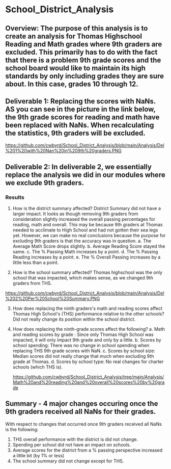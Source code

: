 # School_District_Analysis
## Overview: The purpose of this analysis is to create an analysis for Thomas Highschool Reading and Math grades where 9th graders are excluded. This primarily has to do with the fact that there is a problem 9th grade scores and the school board would like to maintain its high standards by only including grades they are sure about. In this case, grades 10 through 12. 
## Deliverable 1: Replacing the scores with NaNs. AS you can see in the picture in the link below, the 9th grade scores for reading and math have been replaced with NaNs. When recalculating the statistics, 9th graders will be excluded. 

https://github.com/cwbyrd/School_District_Analysis/blob/main/Analysis/Del%201%20with%20Nan%20in%209th%20graders.PNG

## Deliverable 2: In deliverable 2, we essentially replace the analysis we did in our modules where we exclude 9th graders. 
### Results
1. How is the district summary affected? District Summary did not have a larger impact. It looks as though removing 9th graders from consideration slightly increased the overall passing percentages for reading, math and overall. This may be because 9th graders at Thomas needed to acclimate to High School and had not gotten their sea legs yet. However, we can make no real conclusions because the purpose for excluding 9th graders is that the accuracy was in question. 
   a. The Average Math Score drops slightly. 
   b. Average Reading Score stayed the same. 
   c. The % Passing Math increases by a point. 
   d. The % Passing Reading increases by a point.
   e. The % Overall Passing increases by a little less than a point. 

2. How is the school summary affected? Thomas highschool was the only school that was impacted, which makes sense, as we changed 9th graders from THS. 

https://github.com/cwbyrd/School_District_Analysis/blob/main/Analysis/Del%202%20Per%20School%20Summary.PNG

3. How does replacing the ninth graders's math and reading scores affect Thomas High School's (THS) performance relative to the other schools? Did not really change its position within the school district. 
4. How does replacing the ninth-grade scores affect the following? 
   a. Math and reading scores by grade : Since only Thomas High School was impacted, it will only impact 9th grade and only by a little. 
   b. Scores by school spending: There was no change in school spending when replacing THS 9th grade scores with NaN. 
   c. Scores by school size: Median scores did not really change that much when excluding 9th grade at Thomas.
   d. Scores by school type: No real changes for charter schools (which THS is).  
   
   https://github.com/cwbyrd/School_District_Analysis/tree/main/Analysis/Math%20and%20reading%20and%20overall%20scores%20by%20grade

## Summary - 4 major changes occuring once the 9th graders received all NaNs for their grades.    
With respect to changes that occurred once 9th graders received all NaNs is the following: 
1. THS overall performance with the district is did not change. 
2. Spending per school did not have an impact on schools. 
3. Average scores for the district from a % passing perspective increased a little bit (by 1% or less) 
4. The school summary did not change except for THS. 
